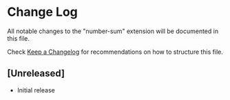 # Change Log

All notable changes to the "number-sum" extension will be documented in this file.

Check [Keep a Changelog](http://keepachangelog.com/) for recommendations on how to structure this file.

## [Unreleased]

- Initial release